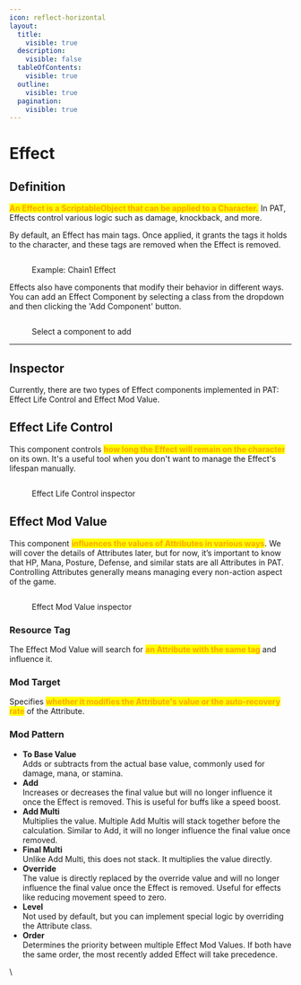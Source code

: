 ```yaml
---
icon: reflect-horizontal
layout:
  title:
    visible: true
  description:
    visible: false
  tableOfContents:
    visible: true
  outline:
    visible: true
  pagination:
    visible: true
---
```


# Effect

## Definition

<mark style="color:orange;">**An Effect is a ScriptableObject that can be applied to a Character.**</mark> In PAT, Effects control various logic such as damage, knockback, and more.

By default, an Effect has main tags. Once applied, it grants the tags it holds to the character, and these tags are removed when the Effect is removed.

<figure><img src="https://lh7-rt.googleusercontent.com/docsz/AD_4nXfZOeNVaKSpec6KTW7GqSrjCktqIGfpOLes_8SpRn8WnKcv-8OsKVvLAqJzZSzSJUKQxyyNicUOdm2GqrweEDxZAYHcCh6g4WJ3H6yLA7T97C3OIbwE6zw1FTXQsnGUA2zmNpSdjxq42T-O1ZqJxOJU_d8V?key=wjgYipemgHjXa5pb_ZH-6A" alt=""><figcaption><p>Example: Chain1 Effect</p></figcaption></figure>

Effects also have components that modify their behavior in different ways. You can add an Effect Component by selecting a class from the dropdown and then clicking the 'Add Component' button.

<figure><img src="https://lh7-rt.googleusercontent.com/docsz/AD_4nXfWcpzZW0_JJvZAJ1E-yzASSmQkHgLp2mOKJU5rMS0oDrtUYmqPXo-sTZ_IEvsWnONCl6Vi54jTvtmcdmN0NsTqhI2NZXURHp5-5qwV-ik24yMnkGTREoxAwfhalQrvxWMWD8XRHk0EDECSj1mhoXtCQm4?key=wjgYipemgHjXa5pb_ZH-6A" alt=""><figcaption><p>Select a component to add</p></figcaption></figure>

***

## Inspector

Currently, there are two types of Effect components implemented in PAT: Effect Life Control and Effect Mod Value.

## Effect Life Control

This component controls <mark style="color:orange;">**how long the Effect will remain on the character**</mark> on its own. It's a useful tool when you don't want to manage the Effect's lifespan manually.

<figure><img src="https://lh7-rt.googleusercontent.com/docsz/AD_4nXeC7AM4ZvSlxxBtqh_tlTtSoETxOadl4pBefrGRRUjgkf_K9tTuUTpzKDSoLvLflpLwIzJx7doSpK560mS9Nv9J_ObpNg-yDJ24kk5sBHhiaFCK82fR2BaLPkx0cD2w0Fb0cgjvwxp3cGPCLQeox7GAkXU?key=wjgYipemgHjXa5pb_ZH-6A" alt=""><figcaption><p>Effect Life Control inspector</p></figcaption></figure>

## Effect Mod Value

This component <mark style="color:orange;">**influences the values of Attributes in various ways**</mark>. We will cover the details of Attributes later, but for now, it’s important to know that HP, Mana, Posture, Defense, and similar stats are all Attributes in PAT. Controlling Attributes generally means managing every non-action aspect of the game.

<figure><img src="https://lh7-rt.googleusercontent.com/docsz/AD_4nXevO7zc68Hcp0_rTMHf1Z9HISORp0_tG4LzD7BUsHlovDHO5wiCso0WDmK5_pJOu42UZRlAwUZtVFvTOfteXcpV0EFHCHR4PVzzprwSfSjlduhVQc3DZp52FYMF1TYCn9DuNc0GIRPAhq3IIi5_JjNgkbQ?key=wjgYipemgHjXa5pb_ZH-6A" alt=""><figcaption><p>Effect Mod Value inspector</p></figcaption></figure>

### **Resource Tag**

The Effect Mod Value will search for <mark style="color:orange;">**an Attribute with the same tag**</mark> and influence it.

### **Mod Target**

Specifies <mark style="color:orange;">**whether it modifies the Attribute's value or the auto-recovery rate**</mark> of the Attribute.

### **Mod Pattern**

* **To Base Value** \
  Adds or subtracts from the actual base value, commonly used for damage, mana, or stamina.&#x20;
* **Add** \
  Increases or decreases the final value but will no longer influence it once the Effect is removed. This is useful for buffs like a speed boost.
* **Add Multi**\
  Multiplies the value. Multiple Add Multis will stack together before the calculation. Similar to Add, it will no longer influence the final value once removed.
* **Final Multi**\
  Unlike Add Multi, this does not stack. It multiplies the value directly.
* **Override** \
  The value is directly replaced by the override value and will no longer influence the final value once the Effect is removed. Useful for effects like reducing movement speed to zero.
* **Level** \
  Not used by default, but you can implement special logic by overriding the Attribute class.
* **Order** \
  Determines the priority between multiple Effect Mod Values. If both have the same order, the most recently added Effect will take precedence.&#x20;

\


